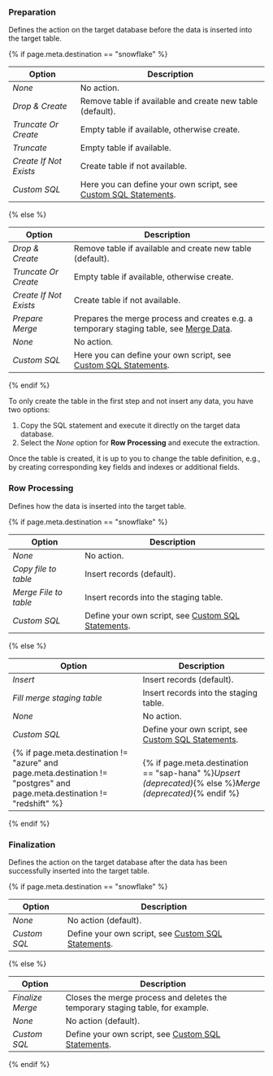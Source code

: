 
### Preparation

Defines the action on the target database before the data is inserted into the target table.

{% if page.meta.destination == "snowflake" %}

| Option | Description |
|---------|--------------|
| *None* | No action. |
| *Drop & Create* | Remove table if available and create new table (default). |
| *Truncate Or Create* | Empty table if available, otherwise create. |
| *Truncate* | Empty table if available. |
| *Create If Not Exists* | Create table if not available. |
| *Custom SQL* | Here you can define your own script, see [Custom SQL Statements](#custom-sql-statements). |

{% else %}

| Option | Description |
|---------|--------------|
| *Drop & Create* | Remove table if available and create new table (default). |
| *Truncate Or Create* | Empty table if available, otherwise create. |
| *Create If Not Exists* | Create table if not available. |
| *Prepare Merge* | Prepares the merge process and creates e.g. a temporary staging table, see [Merge Data](#merge-data). |
| *None* | No action. |
| *Custom SQL* | Here you can define your own script, see [Custom SQL Statements](#custom-sql-statements). |

{% endif %}

To only create the table in the first step and not insert any data, you have two options:
1. Copy the SQL statement and execute it directly on the target data database.
2. Select the *None* option for **Row Processing** and execute the extraction.

Once the table is created, it is up to you to change the table definition, e.g., by creating corresponding key fields and indexes or additional fields.

### Row Processing

Defines how the data is inserted into the target table.

{% if page.meta.destination == "snowflake" %}

| Option | Description |
|---------|--------------|
| *None* | No action. |
| *Copy file to table* | Insert records (default). |
| *Merge File to table* | Insert records into the staging table. |
| *Custom SQL* | Define your own script, see [Custom SQL Statements](#custom-sql-statements). |

{% else %}

| Option | Description |
|---------|--------------|
| *Insert* | Insert records (default). |
| *Fill merge staging table* | Insert records into the staging table. |
| *None* | No action. |
| *Custom SQL* | Define your own script, see [Custom SQL Statements](#custom-sql-statements). |
{% if page.meta.destination != "azure" and page.meta.destination != "postgres" and page.meta.destination != "redshift" %}| {% if page.meta.destination == "sap-hana" %}*Upsert (deprecated)*{% else %}*Merge (deprecated)*{% endif %} | This option is obsolete, see [Merge Data](#merge-data). Use the *Fill merge staging table* option.  |{% endif %}

{% endif %}

### Finalization

Defines the action on the target database after the data has been successfully inserted into the target table.

{% if page.meta.destination == "snowflake" %}

| Option | Description |
|---------|--------------|
| *None* | No action (default). |
| *Custom SQL* | Define your own script, see [Custom SQL Statements](#custom-sql-statements). |

{% else %}

| Option | Description |
|---------|--------------|
| *Finalize Merge*| Closes the merge process and deletes the temporary staging table, for example.  |
| *None* | No action (default). |
| *Custom SQL* | Define your own script, see [Custom SQL Statements](#custom-sql-statements). |

{% endif %}